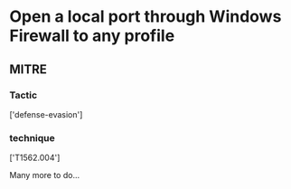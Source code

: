 # Open a local port through Windows Firewall to any profile

## MITRE

### Tactic
['defense-evasion']

### technique
['T1562.004']

Many more to do...
